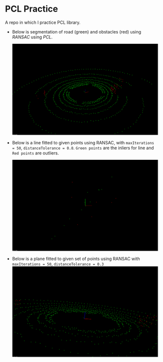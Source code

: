 # PCL Practice

A repo in which I practice PCL library.

- Below is segmentation of road (green) and obstacles (red) using _RANSAC_ using _PCL_. 

	![obstacles+raod](demo/road+obstacles.png)
	
- Below is a line fitted to given points using RANSAC, with `maxIterations = 50`, `distanceTolerance = 0.8`. `Green points` are the inliers for line and `Red points` are outliers.

	![obstacles+raod](demo/fit-line.png)
- Below is a plane fitted to given set of points using RANSAC with `maxIterations = 50`, `distanceTolerance = 0.3`
	![obstacles+raod](demo/plane-fitted.png)